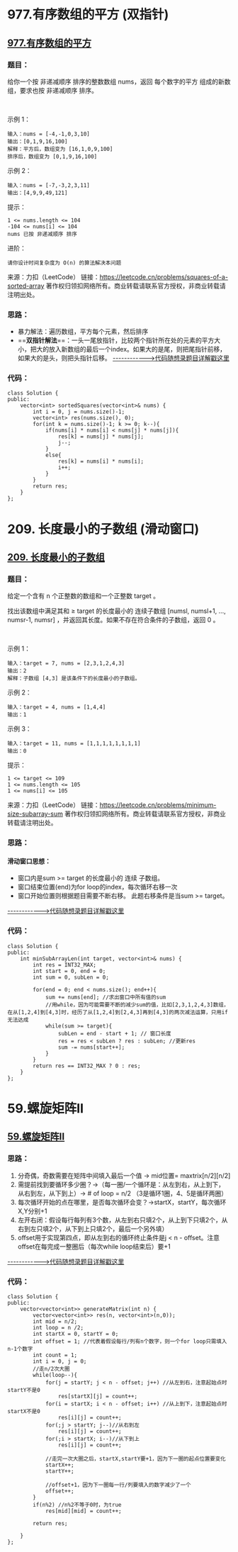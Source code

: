 # 977.有序数组的平方 (双指针)
## [977.有序数组的平方](https://leetcode.cn/problems/squares-of-a-sorted-array/)
### 题目：
给你一个按 非递减顺序 排序的整数数组 nums，返回 每个数字的平方 组成的新数组，要求也按 非递减顺序 排序。

 

示例 1：
```
输入：nums = [-4,-1,0,3,10]
输出：[0,1,9,16,100]
解释：平方后，数组变为 [16,1,0,9,100]
排序后，数组变为 [0,1,9,16,100]
```
示例 2：
```
输入：nums = [-7,-3,2,3,11]
输出：[4,9,9,49,121]
```

提示：
```
1 <= nums.length <= 104
-104 <= nums[i] <= 104
nums 已按 非递减顺序 排序
```

进阶：
```
请你设计时间复杂度为 O(n) 的算法解决本问题
```
来源：力扣（LeetCode）
链接：https://leetcode.cn/problems/squares-of-a-sorted-array
著作权归领扣网络所有。商业转载请联系官方授权，非商业转载请注明出处。

### 思路：
- 暴力解法：遍历数组，平方每个元素，然后排序
- ==**双指针解法**==：一头一尾放指针，比较两个指针所在处的元素的平方大小，把大的放入新数组的最后一个index。如果大的是尾，则把尾指针前移，如果大的是头，则把头指针后移。
[------------>代码随想录题目详解戳这里](https://programmercarl.com/0977.%E6%9C%89%E5%BA%8F%E6%95%B0%E7%BB%84%E7%9A%84%E5%B9%B3%E6%96%B9.html)

### 代码：  
```
class Solution {
public:
    vector<int> sortedSquares(vector<int>& nums) {
        int i = 0, j = nums.size()-1;
        vector<int> res(nums.size(), 0);
        for(int k = nums.size()-1; k >= 0; k--){
            if(nums[i] * nums[i] < nums[j] * nums[j]){
                res[k] = nums[j] * nums[j];
                j--;
            }
            else{
                res[k] = nums[i] * nums[i];
                i++;
            }
        }
        return res;
    }
};
```

# 209. 长度最小的子数组 (滑动窗口)
## [209. 长度最小的子数组](https://leetcode.cn/problems/minimum-size-subarray-sum/)
### 题目：
给定一个含有 n 个正整数的数组和一个正整数 target 。

找出该数组中满足其和 ≥ target 的长度最小的 连续子数组 [numsl, numsl+1, ..., numsr-1, numsr] ，并返回其长度。如果不存在符合条件的子数组，返回 0 。

 

示例 1：
```
输入：target = 7, nums = [2,3,1,2,4,3]
输出：2
解释：子数组 [4,3] 是该条件下的长度最小的子数组。
```
示例 2：
```
输入：target = 4, nums = [1,4,4]
输出：1
```
示例 3：
```
输入：target = 11, nums = [1,1,1,1,1,1,1,1]
输出：0
```

提示：
```
1 <= target <= 109
1 <= nums.length <= 105
1 <= nums[i] <= 105
``` 
来源：力扣（LeetCode）
链接：https://leetcode.cn/problems/minimum-size-subarray-sum
著作权归领扣网络所有。商业转载请联系官方授权，非商业转载请注明出处。
### 思路：  
#### 滑动窗口思想：
- 窗口内是sum >= target 的长度最小的 连续 子数组。
- 窗口结束位置(end)为for loop的index，每次循环右移一次
- 窗口开始位置则根据题目需要不断右移。 此题右移条件是当sum >= target。

[------------>代码随想录题目详解戳这里](https://programmercarl.com/0209.%E9%95%BF%E5%BA%A6%E6%9C%80%E5%B0%8F%E7%9A%84%E5%AD%90%E6%95%B0%E7%BB%84.html)

### 代码：  
```
class Solution {
public:
    int minSubArrayLen(int target, vector<int>& nums) {
        int res = INT32_MAX;
        int start = 0, end = 0;
        int sum = 0, subLen = 0;

        for(end = 0; end < nums.size(); end++){
            sum += nums[end]; //求出窗口中所有值的sum
            //用while，因为可能需要不断的减少sum的值，比如[2,3,1,2,4,3]数组，在从[1,2,4]到[4,3]时，经历了从[1,2,4]到[2,4,3]再到[4,3]的两次减法运算，只用if无法达成
            while(sum >= target){ 
                subLen = end - start + 1; // 窗口长度
                res = res < subLen ? res : subLen; //更新res
                sum -= nums[start++];
            }
        }
        return res == INT32_MAX ? 0 : res;
    }
};
```

# 59.螺旋矩阵II
## [59.螺旋矩阵II](https://leetcode.cn/problems/spiral-matrix-ii/)
### 思路：  
1. 分奇偶，奇数需要在矩阵中间填入最后一个值 -> mid位置= maxtrix[n/2][n/2]
2. 需提前找到要循环多少圈？->（每一圈/一个循环是：从左到右，从上到下，从右到左，从下到上）-> # of loop = n/2 （3是循环1圈，4、5是循环两圈）
3. 每次循环开始的点在哪里，是否每次循环会变？->startX，startY，每次循环X,Y分别+1
4. 左开右闭：假设每行每列有3个数，从左到右只填2个，从上到下只填2个，从右到左只填2个，从下到上只填2个，最后一个另外填）
5. offset用于实现第四点，即从左到右的循环终止条件是j < n - offset。注意offset在每完成一整圈后（每次while loop结束后）要+1
   
[------------>代码随想录题目详解戳这里](https://programmercarl.com/0059.%E8%9E%BA%E6%97%8B%E7%9F%A9%E9%98%B5II.html)

### 代码：  
```
class Solution {
public:
    vector<vector<int>> generateMatrix(int n) {
        vector<vector<int>> res(n, vector<int>(n,0));
        int mid = n/2;
        int loop = n /2;
        int startX = 0, startY = 0;
        int offset = 1; //代表着假设每行/列有n个数字，则一个for loop只需填入n-1个数字
        int count = 1;
        int i = 0, j = 0;
        //走n/2次大圈
        while(loop--){
            for(j = startY; j < n - offset; j++) //从左到右，注意起始点时startY不是0
                res[startX][j] = count++;
            for(i = startX; i < n - offset; i++) //从上到下，注意起始点时startX不是0
                res[i][j] = count++;
            for(;j > startY; j--)//从右到左
                res[i][j] = count++;
            for(;i > startX; i--)//从下到上
                res[i][j] = count++;
            
            //走完一次大圈之后，startX,startY要+1，因为下一圈的起点位置要变化
            startX++;
            startY++;

            //offset+1，因为下一圈每一行/列要填入的数字减少了一个
            offset++;
        }
        if(n%2) //n%2不等于0时，为true
            res[mid][mid] = count++;
        
        return res;
        
    }
};
```